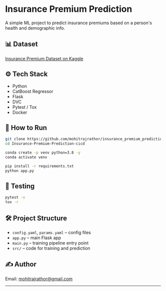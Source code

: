 # Insurance Premium Prediction

A simple ML project to predict insurance premiums based on a person's health and demographic info.

## 📊 Dataset

[Insurance Premium Dataset on Kaggle](https://www.kaggle.com/noordeen/insurance-premium-prediction)

## ⚙️ Tech Stack

- Python
- CatBoost Regressor
- Flask
- DVC
- Pytest / Tox
- Docker

## 🚀 How to Run

```bash
git clone https://github.com/mohitrajrathor/insurance_premium_prediction_mlops.git
cd Insurance-Premium-Prediction-cicd

conda create -p venv python=3.8 -y
conda activate venv

pip install -r requirements.txt
python app.py
```

## 🧪 Testing

```bash
pytest -v
tox -r
```

## 🛠 Project Structure

* `config.yaml`, `params.yaml` – config files
* `app.py` – main Flask app
* `main.py` – training pipeline entry point
* `src/` – code for training and prediction

## ✍️ Author

Email: [mohitrajrathor@gmail.com](mailto:mohitrajrathor@gmail.com)

---
